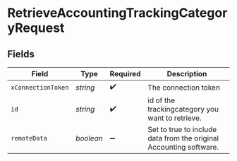 # RetrieveAccountingTrackingCategoryRequest


## Fields

| Field                                                              | Type                                                               | Required                                                           | Description                                                        |
| ------------------------------------------------------------------ | ------------------------------------------------------------------ | ------------------------------------------------------------------ | ------------------------------------------------------------------ |
| `xConnectionToken`                                                 | *string*                                                           | :heavy_check_mark:                                                 | The connection token                                               |
| `id`                                                               | *string*                                                           | :heavy_check_mark:                                                 | id of the trackingcategory you want to retrieve.                   |
| `remoteData`                                                       | *boolean*                                                          | :heavy_minus_sign:                                                 | Set to true to include data from the original Accounting software. |